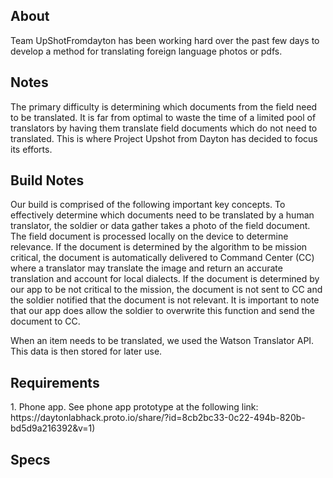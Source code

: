 <h2>About</h2>
Team UpShotFromdayton has been working hard over the past few days to develop a method for translating foreign language photos or pdfs.
<h2>Notes</h2>
The primary difficulty is determining which documents from the field need to be translated. It is far from optimal to waste the time of a limited pool of translators by having them translate field documents which do not need to translated. This is where Project Upshot from Dayton has decided to focus its efforts.
<h2>Build Notes</h2>
Our build is comprised of the following important key concepts. To effectively determine which documents need to be translated by a human translator, the soldier or data gather takes a photo of the field document. The field document is processed locally on the device to determine relevance. If the document is determined by the algorithm to be mission critical, the document is  automatically delivered to Command Center (CC) where a translator may translate the image and return an accurate translation and account for local dialects. If the document is determined by our app to be not critical to the mission, the document is not sent to CC and the soldier notified that the document is not relevant. It is important to note that our app does allow the soldier to overwrite this function and send the document to CC.

When an item needs to be translated, we used the Watson Translator API. This data is then stored for later use.
<h2>Requirements</h2>
1. Phone app. See phone app prototype at the following link: https://daytonlabhack.proto.io/share/?id=8cb2bc33-0c22-494b-820b-bd5d9a216392&v=1)
<h2>Specs</h2>
